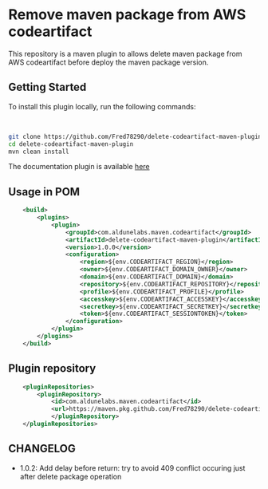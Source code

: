 # Remove maven package from AWS codeartifact

This repository is a maven plugin to allows delete maven package from AWS codeartifact before deploy the maven package version.

## Getting Started

To install this plugin locally, run the following commands:

<br>

```bash
git clone https://github.com/Fred78290/delete-codeartifact-maven-plugin.git
cd delete-codeartifact-maven-plugin
mvn clean install
```

The documentation plugin is available [here](https://fred78290.github.io/delete-codeartifact-maven-plugin/)

## Usage in POM

```xml
    <build>
        <plugins>
            <plugin>
                <groupId>com.aldunelabs.maven.codeartifact</groupId>
                <artifactId>delete-codeartifact-maven-plugin</artifactId>
                <version>1.0.0</version>
                <configuration>
                    <region>${env.CODEARTIFACT_REGION}</region>
                    <owner>${env.CODEARTIFACT_DOMAIN_OWNER}</owner>
                    <domain>${env.CODEARTIFACT_DOMAIN}</domain>
                    <repository>${env.CODEARTIFACT_REPOSITORY}</repository>
                    <profile>${env.CODEARTIFACT_PROFILE}</profile>
                    <accesskey>${env.CODEARTIFACT_ACCESSKEY}</accesskey>
                    <secretkey>${env.CODEARTIFACT_SECRETKEY}</secretkey>
                    <token>${env.CODEARTIFACT_SESSIONTOKEN}</token>
                </configuration>
            </plugin>
        </plugins>
    </build>
```

## Plugin repository

```xml
    <pluginRepositories>
        <pluginRepository>
            <id>com.aldunelabs.maven.codeartifact</id>
            <url>https://maven.pkg.github.com/Fred78290/delete-codeartifact-maven-plugin</url>
            </pluginRepository>
    </pluginRepositories>
```

## CHANGELOG

- 1.0.2: Add delay before return: try to avoid 409 conflict occuring just after delete package operation